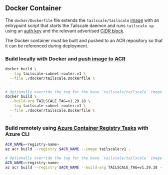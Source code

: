 ## Docker Container

The `docker/Dockerfile` file extends the `tailscale/tailscale`
[image][1] with an entrypoint script that starts the Tailscale daemon and runs
`tailscale up` using an [auth key][2] and the relevant advertised [CIDR block][3].

The Docker container must be built and pushed to an ACR repository so that it can be referenced during deployment.

### Build locally with Docker and [push image to ACR][4]
```bash
docker build \
  --tag tailscale-subnet-router:v1 \
  --file ./docker/tailscale.Dockerfile \
  .

# Optionally override the tag for the base `tailscale/tailscale` image
docker build \
  --build-arg TAILSCALE_TAG=v1.29.18 \
  --tag tailscale-subnet-router:v1 \
  --file ./docker/tailscale.Dockerfile \
  .
```

### Build remotely using [Azure Container Registry Tasks][5] with Azure CLI
```bash
ACR_NAME=<registry-name>
az acr build --registry $ACR_NAME --image tailscale:v1 .

# Optionally override the tag for the base `tailscale/tailscale` image
ACR_NAME=<registry-name>
az acr build --registry $ACR_NAME --build-arg TAILSCALE_TAG=v1.29.18 --image tailscale:v1 .
```

[1]: https://hub.docker.com/r/tailscale/tailscale
[2]: https://tailscale.com/kb/1085/auth-keys/
[3]: https://tailscale.com/kb/1019/subnets/
[4]: https://docs.microsoft.com/azure/container-registry/container-registry-get-started-docker-cli?tabs=azure-cli
[5]: https://docs.microsoft.com/azure/container-registry/container-registry-tutorial-quick-task